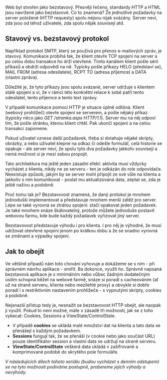 <!-- dcterms:identifier = aspnetcz#190 -->
<!-- dcterms:title = Stavové HTTP: jak fungují Cookies, Session a ViewState a proč je nepoužívat -->
<!-- dcterms:abstract = Web byl stvořen jako bezstavový a struktura HTTP a HTML tomu odpovídá. Často ale potřebujeme simulovat stavovou logiku a existuje několik technik, které dokážou toto omezení v větším či menším úspěchem obcházet. A za větší či menší cenu. -->
<!-- np9:categoryId = 1 -->
<!-- x4w:category = IT -->
<!-- np9:authorId = 1 -->
<!-- np9:authorEmail = michal.valasek@altairis.cz -->
<!-- dcterms:creator = Michal Altair Valášek -->
<!-- np9:serialId = 4 -->
<!-- x4w:serial = Stavové HTTP -->
<!-- dcterms:created = 2008-03-20T08:00:42+01:00 -->
<!-- dcterms:dateAccepted = 2008-03-20T08:00:42+01:00 -->

Web byl stvořen jako bezstavový. Přesněji řečeno, standardy HTTP a HTML jsou navržené jako bezstavové. Co to znamená? Že jednotlivé požadavky na server položené (HTTP requesty) spolu nejsou nijak svázány. Server neví, zda jsou od téhož uživatele, zda spolu nějak souvisejí atd. 

## Stavový vs. bezstavový protokol

Například protokol SMTP, který se používá pro přenos e-mailových zpráv, je stavový. Komunikace probíhá tak, že klient otevře TCP spojení na server a po celou dobu transakce ho drží otevřené. Tímto kanálem klient pošle sérii příkazů a obdrží odpovědi na ně. Typicky pošle příkazy HELO (představí se), MAIL FROM (adresa odesílatele), RCPT TO (adresa příjemce) a DATA (vlastní zpráva).

Důležité je, že tyto příkazy jsou spolu svázané, server udržuje s klientem stálé spojení a ví, že v rámci této konkrétní relace k sobě patří tento odesílatel, tento příjemce a tento text zprávy.

V případě komunikace pomocí HTTP je situace úplně odlišná. Klient (webový prohlížeč) otevře spojení se serverem, a pošle nějaký příkaz (typicky něco jako *GET /stranka.aspx HTTP/1.1*). Server mu na něj odpoví tím, že pošle stránku, kterou klient chtěl. Pak ukončí spojení a na celou transakci zapomene. 

Pokud uživatel vznese další požadavek, třeba si dotahuje nějaké skripty, obrázky, a nebo uživatel klepne na odkaz či odešle formulář, celá historie se opakuje - ale server neví, že spolu tyto dva požadavky jakkoliv souvisejí a nemá možnost si je mezi sebou propojit. 

Tato architektura má ještě jeden zásadní efekt: aktivita musí vždycky vycházet z klienta, nikdy ne ze serveru - ten je odkázán do role odpovídače. Neexistuje způsob, jakým by se server mohl připojit ze své vůle na klienta a jakkoliv s ním komunikovat - poslat mu aktualizovaná data, zeptat se, zda je ještě naživu a podobně. 

Proč tomu tak je? Bezstavovost znamená, že daný protokol je mnohem jednodušší implementovat a představuje mnohem menší zátěž pro server. Lépe se také vyrovná se ztrátou spojení: stačí opakovat jeden požadavek. Je také mnohem snáze škálovatelný, protože můžete jednoduše postavit webovou farmu, kde bude každý požadavek vyřizovat jiný server.

Bezstavovost představuje výhodu i pro klienta. I pro něj je výhodné, že musí udržovat otevřené spojení jenom po krátkou dobu a že se snadno vyrovná se změnami a výpadky spojení.

## Jak to obejít

Ve většině případů nám toto chování vyhovuje a dokážeme se s ním - při správném návrhu aplikace - smířit. Ba dokonce, využít ho. Správně napsaná bezstavová aplikace je s minimálním nebo vůbec žádným dodatečným úsilím schopná běžet na webové farmě, snáze si poradí s cacheováním (ať už na straně serveru, klienta nebo mezilehlé proxy) a obvykle si dobře poradí i s restriktivním nastavením prohlížeče - s vypnutými skripty, cookies a podobně.

Nejsnazší přístup tedy je, nesnažit se bezstavovost HTTP obejít, ale naopak ji využít. Pokud to není možné, máte v zásadě tři možnosti, jak se z toho vykecat: Cookies, Sessions a ViewState/ControlState.

*   V případě **cookies** se ukládá malé množství dat na klienta a tato data se přenášejí s každým požadavkem. 
*   **Sessions** fungují tak, že se přenáší (v cookie nebo jako součást URL) pouze identifikátor session a vlastní data se udržují na straně serveru. 
*   **ViewState/ControlState** veškerá data ukládá v zašifrované a komprimované podobě do skrytého pole formuláře.

*V následujících dílech tohoto seriálu (budou vycházet s denním odstupem) se na tyto možnosti podíváme postupně, probereme jejich výhody a nevýhody.*